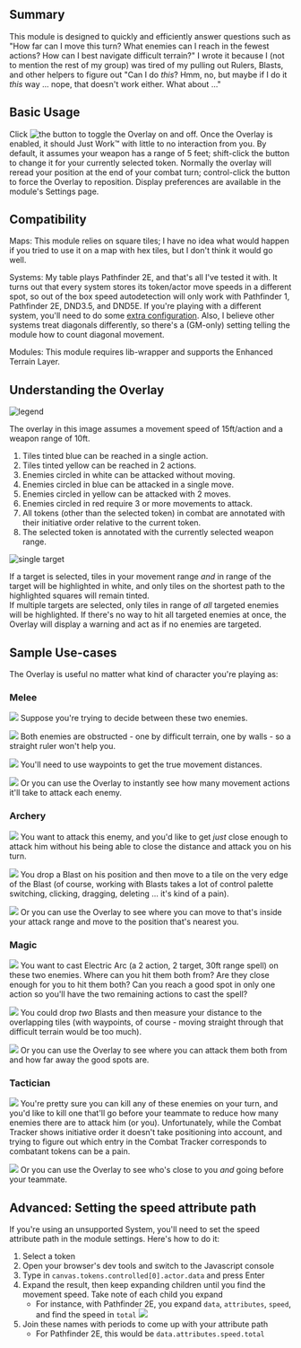## Summary

This module is designed to quickly and efficiently answer questions such as "How far can I move this turn? What enemies can I reach in the fewest actions? How can I best navigate difficult terrain?" I wrote it because I (not to mention the rest of my group) was tired of my pulling out Rulers, Blasts, and other helpers to figure out "Can I do _this_? Hmm, no, but maybe if I do it _this_ way ... nope, that doesn't work either. What about ..."

## Basic Usage

Click ![the button](../images/the-button.png) to toggle the Overlay on and off. Once the Overlay is enabled, it should Just Work™ with little to no interaction from you. By default, it assumes your weapon has a range of 5 feet; shift-click the button to change it for your currently selected token. Normally the overlay will reread your position at the end of your combat turn; control-click the button to force the Overlay to reposition. Display preferences are available in the module's Settings page.

## Compatibility
Maps: This module relies on square tiles; I have no idea what would happen if you tried to use it on a map with hex tiles, but I don't think it would go well.

Systems: My table plays Pathfinder 2E, and that's all I've tested it with.
It turns out that every system stores its token/actor move speeds in a different spot,
so out of the box speed autodetection will only work with Pathfinder 1, Pathfinder 2E, DND3.5,
and DND5E. If you're playing with a different system, you'll need to do some
[extra configuration](#advanced-setting-the-speed-attribute-path). Also, I believe other systems
treat diagonals differently, so there's a (GM-only) setting telling the module how to count
diagonal movement.

Modules: This module requires lib-wrapper and supports the Enhanced Terrain Layer.

## Understanding the Overlay

![legend](../images/legend.jpg)

The overlay in this image assumes a movement speed of 15ft/action and a weapon range of 10ft.

1. Tiles tinted blue can be reached in a single action.  
2. Tiles tinted yellow can be reached in 2 actions.  
3. Enemies circled in white can be attacked without moving.  
4. Enemies circled in blue can be attacked in a single move.  
5. Enemies circled in yellow can be attacked with 2 moves.  
6. Enemies circled in red require 3 or more movements to attack.  
7. All tokens (other than the selected token) in combat are annotated with their initiative order relative to the current token.  
8. The selected token is annotated with the currently selected weapon range.  

![single target](../images/single-target.jpg)

If a target is selected, tiles in your movement range _and_ in range of the target will be highlighted in white, and only tiles on the shortest path to the highlighted squares will remain tinted.  
If multiple targets are selected, only tiles in range of _all_ targeted enemies will be highlighted. If there's no way to hit all targeted enemies at once, the Overlay will display a warning and act as if no enemies are targeted.

## Sample Use-cases

The Overlay is useful no matter what kind of character you're playing as:

### Melee

![](../images/melle1.jpg)
Suppose you're trying to decide between these two enemies.

![](../images/melle2.jpg)
Both enemies are obstructed - one by difficult terrain, one by walls - so a straight ruler won't help you.

![](../images/melle3.jpg)
You'll need to use waypoints to get the true movement distances.

![](../images/melle4.jpg)
Or you can use the Overlay to instantly see how many movement actions it'll take to attack each enemy.

### Archery

![](../images/archery1.jpg)
You want to attack this enemy, and you'd like to get _just_ close enough to attack him without his being able to close the distance and attack you on his turn.

![](../images/archery2.jpg)
You drop a Blast on his position and then move to a tile on the very edge of the Blast (of course, working with Blasts takes a lot of control palette switching, clicking, dragging, deleting ... it's kind of a pain).

![](../images/archery3.jpg)
Or you can use the Overlay to see where you can move to that's inside your attack range and move to the position that's nearest you.

### Magic

![](../images/magic1.jpg)
You want to cast Electric Arc (a 2 action, 2 target, 30ft range spell) on these two enemies. Where can you hit them both from? Are they close enough for you to hit them both? Can you reach a good spot in only one action so you'll have the two remaining actions to cast the spell?

![](../images/magic2.jpg)
You could drop _two_ Blasts and then measure your distance to the overlapping tiles (with waypoints, of course - moving straight through that difficult terrain would be too much).

![](../images/magic3.jpg)
Or you can use the Overlay to see where you can attack them both from and how far away the good spots are.

### Tactician

![](../images/tactician1.jpg)
You're pretty sure you can kill any of these enemies on your turn, and you'd like to kill one that'll go before your teammate to reduce how many enemies there are to attack him (or you). Unfortunately, while the Combat Tracker shows initiative order it doesn't take positioning into account, and trying to figure out which entry in the Combat Tracker corresponds to combatant tokens can be a pain.

![](../images/tactician2.jpg)
Or you can use the Overlay to see who's close to you _and_ going before your teammate.

## Advanced: Setting the speed attribute path
If you're using an unsupported System, you'll need to set the speed attribute path in 
the module settings. Here's how to do it:
1) Select a token
1) Open your browser's dev tools and switch to the Javascript console
1) Type in `canvas.tokens.controlled[0].actor.data` and press Enter
1) Expand the result, then keep expanding children until you find the movement speed. Take note of each child
you expand
    * For instance, with Pathfinder 2E, you expand `data`, `attributes`, `speed`, and find the speed in `total` ![](../images/object_flags.png)
1) Join these names with periods to come up with your attribute path
    * For Pathfinder 2E, this would be `data.attributes.speed.total`